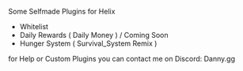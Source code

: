 Some Selfmade Plugins for Helix

- Whitelist 
- Daily Rewards ( Daily Money ) / Coming Soon
- Hunger System ( Survival_System Remix )



for Help or Custom Plugins you can contact me on Discord: Danny.gg
